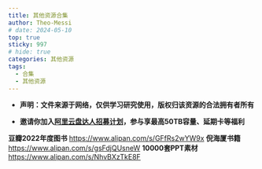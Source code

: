 ```yaml
---
title: 其他资源合集
author: Theo-Messi
# date: 2024-05-10
top: true
sticky: 997
# hide: true
categories: 其他资源
tags:
  - 合集
  - 其他资源
---
```


- **声明：文件来源于网络，仅供学习研究使用，版权归该资源的合法拥有者所有**

- **邀请你加入[阿里云盘达人招募计划](https://pages.aliyundrive.com/mobile-page/web/signup.html?code=a98d13a)，参与享最高50TB容量、延期卡等福利**

**豆瓣2022年度图书** https://www.alipan.com/s/GFfRs2wYW9x
**倪海厦书籍** https://www.alipan.com/s/gsFdjQUsneW
**10000套PPT素材** https://www.alipan.com/s/NhvBXzTkE8F
